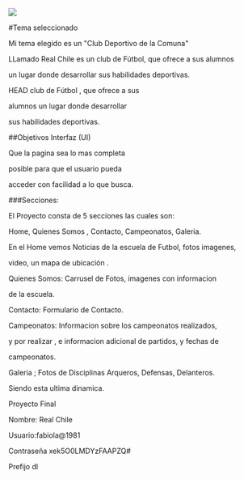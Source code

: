 ![](img/proyecto.jpg)

#Tema seleccionado

Mi tema elegido es un "Club Deportivo de la Comuna"

LLamado Real Chile es un club de Fútbol, que ofrece a sus alumnos 

un lugar donde desarrollar sus habilidades deportivas.

HEAD
club de Fútbol , que ofrece a sus 

alumnos un lugar donde desarrollar

sus habilidades deportivas.

##Objetivos Interfaz (UI)

Que la pagina sea lo mas completa 

posible para que el usuario pueda

acceder con facilidad a lo que busca.

###Secciones:

El Proyecto consta de 5 secciones las cuales son:

Home, Quienes Somos , Contacto, Campeonatos, Galeria.

En el Home vemos Noticias de la escuela de Futbol, fotos imagenes,

video, un mapa de ubicación .

Quienes Somos: Carrusel de Fotos, imagenes con informacion 

de la escuela.

Contacto: Formulario de Contacto.

Campeonatos: Informacion sobre los campeonatos realizados,

y por realizar , e informacion adicional de partidos, y fechas de 

campeonatos.

Galeria ; Fotos de Disciplinas Arqueros, Defensas, Delanteros.

Siendo esta ultima dinamica.


         

Proyecto Final

Nombre: Real Chile

Usuario:fabiola@1981

Contraseña xek5O0LMDYzFAAPZQ#

Prefijo dl
        

         





